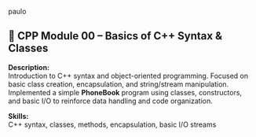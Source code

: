 paulo

## 🧩 CPP Module 00 – Basics of C++ Syntax & Classes

**Description:**  
Introduction to C++ syntax and object-oriented programming. Focused on basic class creation, encapsulation, and string/stream manipulation.  
Implemented a simple **PhoneBook** program using classes, constructors, and basic I/O to reinforce data handling and code organization.

**Skills:**  
C++ syntax, classes, methods, encapsulation, basic I/O streams
